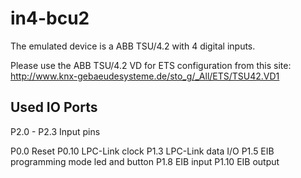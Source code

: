 in4-bcu2
========

The emulated device is a ABB TSU/4.2 with 4 digital inputs.

Please use the ABB TSU/4.2 VD for ETS configuration from this site:
http://www.knx-gebaeudesysteme.de/sto_g/_All/ETS/TSU42.VD1

Used IO Ports
-------------

P2.0 - P2.3  Input pins

P0.0         Reset
P0.10        LPC-Link clock
P1.3         LPC-Link data I/O
P1.5         EIB programming mode led and button
P1.8         EIB input
P1.10        EIB output
